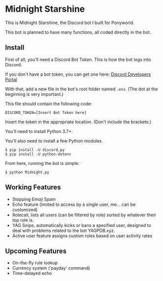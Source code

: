 # Midnight Starshine

This is Midnight Starshine, the Discord bot I built for Ponyworld.

This bot is planned to have many functions, all coded directly in the bot.

## Install

First of all, you'll need a Discord Bot Token. This is how the bot logs into Discord.

If you don't have a bot token, you can get one here: [Discord Developers Portal](https://discordapp.com/developers/applications)

With that, add a new file in the bot's root folder named `.env`. (The dot at the beginning is very important.)

This file should contain the following code:
```
DISCORD_TOKEN=[Insert Bot Token here]
```
Insert the token in the appropriate location. (Don't include the brackets.)

You'll need to install Python 3.7+.

You'll also need to install a few Python modules.
```
$ pip install -U discord.py
$ pip install -U python-dotenv
```

From here, running the bot is simple:
```
$ python Midnight.py
```

## Working Features

  * Stopping Emoji Spam
  * Echo feature (limited to access by a single user, me... can be customized)
  * Rolecall, lists all users (can be filtered by role) sorted by whatever their top role is.
  * YAG Snipe, automatically kicks or bans a specified user, designed to deal with problems related to the bot YAGPDB.xyz.
  * Active user feature assigns custom roles based on user activity rates

## Upcoming Features

  * On-the-fly rule lookup
  * Currency system ('payday' command)
  * Time-delayed echo
